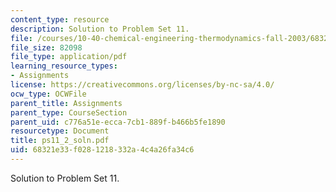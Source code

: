 ```yaml
---
content_type: resource
description: Solution to Problem Set 11.
file: /courses/10-40-chemical-engineering-thermodynamics-fall-2003/68321e33f0281218332a4c4a26fa34c6_ps11_2_soln.pdf
file_size: 82098
file_type: application/pdf
learning_resource_types:
- Assignments
license: https://creativecommons.org/licenses/by-nc-sa/4.0/
ocw_type: OCWFile
parent_title: Assignments
parent_type: CourseSection
parent_uid: c776a51e-ecca-7cb1-889f-b466b5fe1890
resourcetype: Document
title: ps11_2_soln.pdf
uid: 68321e33-f028-1218-332a-4c4a26fa34c6
---
```

Solution to Problem Set 11.